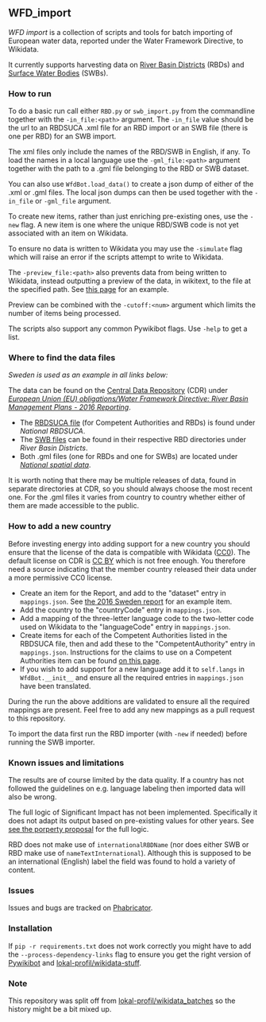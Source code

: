 ## WFD_import
*WFD import* is a collection of scripts and tools for batch importing of
European water data, reported under the Water Framework Directive, to Wikidata.

It currently supports harvesting data on [River Basin Districts](https://www.wikidata.org/wiki/Q132017)
(RBDs) and [Surface Water Bodies](https://www.wikidata.org/wiki/Q30092755) (SWBs).

### How to run
To do a basic run call either `RBD.py` or `swb_import.py` from the commandline
together with the `-in_file:<path>` argument. The `-in_file` <path> value should
be the url to an RBDSUCA .xml file for an RBD import or an SWB file (there is
one per RBD) for an SWB import.

The xml files only include the names of the RBD/SWB in English, if any. To
load the names in a local language use the `-gml_file:<path>` argument together
with the path to a .gml file belonging to the RBD or SWB dataset.

You can also use `WfdBot.load_data()` to create a json dump of either of the
.xml or .gml files. The local json dumps can then be used together with the
`-in_file` or `-gml_file` argument.

To create new items, rather than just enriching pre-existing ones, use the
`-new` flag. A new item is one where the unique RBD/SWB code is not yet
associated with an item on Wikidata.

To ensure no data is written to Wikidata you may use the `-simulate` flag which
will raise an error if the scripts attempt to write to Wikidata.

The `-preview_file:<path>` also prevents data from being written to Wikidata,
instead outputting a preview of the data, in wikitext, to the file at the
specified path. See [this page](https://www.wikidata.org/wiki/User:AndreCostaWMSE-bot/WFD/preview)
for an example.

Preview can be combined with the `-cutoff:<num>` argument which limits the
number of items being processed.

The scripts also support any common Pywikibot flags. Use `-help` to get a list.

### Where to find the data files
*Sweden is used as an example in all links below:*

The data can be found on the [Central Data Repository](https://cdr.eionet.europa.eu/)
(CDR) under [*European Union (EU) obligations/Water Framework Directive: River Basin Management Plans - 2016 Reporting*](https://cdr.eionet.europa.eu/se/eu/wfd2016/).

* The [RBDSUCA file](https://cdr.eionet.europa.eu/se/eu/wfd2016/rbdsuca/envwnulfg/RBDSUCA_SE_20170329.xml/manage_document)
  (for Competent Authorities and RBDs) is found under *National RBDSUCA*.
* The [SWB files](https://cdr.eionet.europa.eu/se/eu/wfd2016/districts/se1/envwntvaw/SWB_SE_20170411.xml/manage_document)
  can be found in their respective RBD directories under *River Basin Districts*.
* Both .gml files (one for RBDs and one for SWBs) are located under
  [*National spatial data*](https://cdr.eionet.europa.eu/se/eu/wfd2016/spatial/envwdqi7a/).

It is worth noting that there may be multiple releases of data, found in
separate directories at CDR, so you should always choose the most recent one.
For the .gml files it varies from country to country whether either of them are
made accessible to the public.

### How to add a new country
Before investing energy into adding support for a new country you should ensure
that the license of the data is compatible with Wikidata ([CC0](https://creativecommons.org/publicdomain/zero/1.0/deed.en)).
The default license on CDR is [CC BY](http://creativecommons.org/licenses/by/2.5/dk/deed.en_GB)
which is not free enough. You therefore need a source indicating that the member
country released their data under a more permissive CC0 license.

* Create an item for the Report, and add to the "dataset" entry in
  `mappings.json`. See [the 2016 Sweden report](https://www.wikidata.org/wiki/Q29563137)
  for an example item.
* Add the country to the "countryCode" entry in `mappings.json`.
* Add a mapping of the three-letter language code to the two-letter code used
  on Wikidata to the "languageCode" entry in `mappings.json`.
* Create items for each of the Competent Authorities listed in the RBDSUCA
  file, then and add these to the "CompetentAuthority" entry in `mappings.json`.
  Instructions for the claims to use on a Competent Authorities item can be
  found [on this page](https://se.wikimedia.org/wiki/Projekt:WFD-data_till_Wikidata_2016/Mappings#CompetentAuthority).
* If you wish to add support for a new language add it to `self.langs` in
  `WfdBot.__init__` and ensure all the required entries in `mappings.json` have
  been translated.

During the run the above additions are validated to ensure all the required
mappings are present. Feel free to add any new mappings as a pull request to
this repository.

To import the data first run the RBD importer (with `-new` if needed) before
running the SWB importer.

### Known issues and limitations
The results are of course limited by the data quality. If a country has not
followed the guidelines on e.g. language labeling then imported data will also
be wrong.

The full logic of Significant Impact has not been implemented. Specifically it
does not adapt its output based on pre-existing values for other years. See
[see the porperty proposal](https://www.wikidata.org/wiki/Wikidata:Property_proposal/Significant_environmental_impact_types)
for the full logic.

RBD does not make use of `internationalRBDName` (nor does either SWB or RBD make
use of `nameTextInternational`). Although this is supposed to be an international
(English) label the field was found to hold a variety of content.

### Issues
Issues and bugs are tracked on [Phabricator](https://phabricator.wikimedia.org/tag/wmse-wfd-data-to-wikidata-2016/).

### Installation
If `pip -r requirements.txt` does not work correctly you might have to add
the `--process-dependency-links` flag to ensure you get the right version
of [Pywikibot](https://github.com/wikimedia/pywikibot-core/) and
[lokal-profil/wikidata-stuff](https://github.com/lokal-profil/wikidata-stuff).

### Note
This repository was split off from 
[lokal-profil/wikidata_batches](https://github.com/lokal-profil/wikidata_batches)
so the history might be a bit mixed up.
